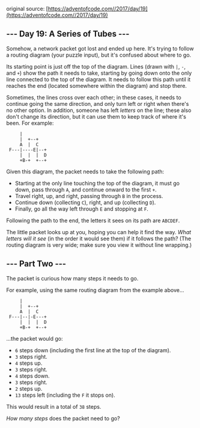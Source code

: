 original source: [https://adventofcode.com//2017/day/19](https://adventofcode.com//2017/day/19)
## --- Day 19: A Series of Tubes ---
Somehow, a network packet got lost and ended up here.  It's trying to follow a routing diagram (your puzzle input), but it's confused about where to go.

Its starting point is just off the top of the diagram. Lines (drawn with `|`, `-`, and `+`) show the path it needs to take, starting by going down onto the only line connected to the top of the diagram. It needs to follow this path until it reaches the end (located somewhere within the diagram) and stop there.

Sometimes, the lines cross over each other; in these cases, it needs to continue going the same direction, and only turn left or right when there's no other option.  In addition, someone has left *letters* on the line; these also don't change its direction, but it can use them to keep track of where it's been. For example:

```
     |          
     |  +--+    
     A  |  C    
 F---|----E|--+ 
     |  |  |  D 
     +B-+  +--+ 

```

Given this diagram, the packet needs to take the following path:


 - Starting at the only line touching the top of the diagram, it must go down, pass through `A`, and continue onward to the first `+`.
 - Travel right, up, and right, passing through `B` in the process.
 - Continue down (collecting `C`), right, and up (collecting `D`).
 - Finally, go all the way left through `E` and stopping at `F`.

Following the path to the end, the letters it sees on its path are `ABCDEF`.

The little packet looks up at you, hoping you can help it find the way.  *What letters will it see* (in the order it would see them) if it follows the path? (The routing diagram is very wide; make sure you view it without line wrapping.)


## --- Part Two ---
The packet is curious how many steps it needs to go.

For example, using the same routing diagram from the example above...

```
     |          
     |  +--+    
     A  |  C    
 F---|--|-E---+ 
     |  |  |  D 
     +B-+  +--+ 

```

...the packet would go:


 - `6` steps down (including the first line at the top of the diagram).
 - `3` steps right.
 - `4` steps up.
 - `3` steps right.
 - `4` steps down.
 - `3` steps right.
 - `2` steps up.
 - `13` steps left (including the `F` it stops on).

This would result in a total of `38` steps.

*How many steps* does the packet need to go?


